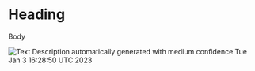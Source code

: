 # Heading

Body

![Text Description automatically generated with medium
confidence](babs/docs/media/image1.jpg)
Tue Jan  3 16:28:50 UTC 2023
